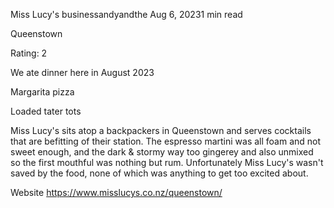 Miss Lucy's
businessandyandthe
Aug 6, 20231 min read


Queenstown

Rating: 2 

We ate dinner here in August 2023 

Margarita pizza 

Loaded tater tots 

Miss Lucy's sits atop a backpackers in Queenstown and serves cocktails that are befitting of their station. The espresso martini was all foam and not sweet enough, and the dark & stormy way too gingerey and also unmixed so the first mouthful was nothing but rum. Unfortunately Miss Lucy's wasn't saved by the food, none of which was anything to get too excited about. 

Website https://www.misslucys.co.nz/queenstown/